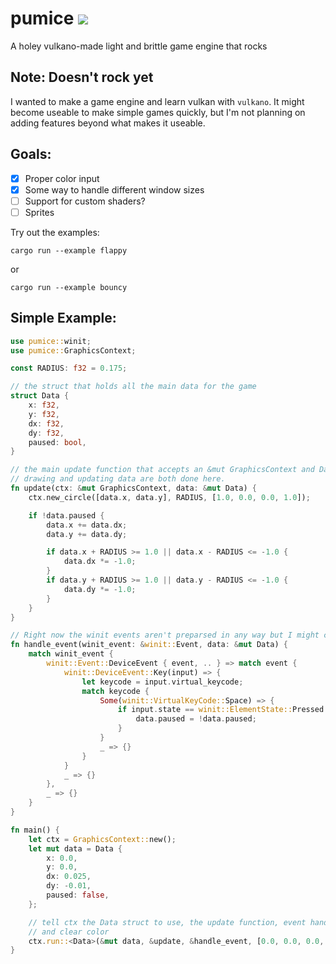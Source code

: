 # pumice ![](https://travis-ci.com/mkhan45/pumice.svg?branch=master)
A holey vulkano-made light and brittle game engine that rocks

## Note: Doesn't rock yet

I wanted to make a game engine and learn vulkan with `vulkano`. It might become useable to make simple games quickly, but I'm not planning on adding features beyond what makes it useable. 

## Goals:
- [X] Proper color input
- [X] Some way to handle different window sizes
- [ ] Support for custom shaders?
- [ ] Sprites

Try out the examples:
```
cargo run --example flappy
```
or
```
cargo run --example bouncy
```

## Simple Example:
```rust
use pumice::winit;
use pumice::GraphicsContext;

const RADIUS: f32 = 0.175;

// the struct that holds all the main data for the game
struct Data {
    x: f32,
    y: f32,
    dx: f32,
    dy: f32,
    paused: bool,
}

// the main update function that accepts an &mut GraphicsContext and Data
// drawing and updating data are both done here.
fn update(ctx: &mut GraphicsContext, data: &mut Data) {
    ctx.new_circle([data.x, data.y], RADIUS, [1.0, 0.0, 0.0, 1.0]);

    if !data.paused {
        data.x += data.dx;
        data.y += data.dy;

        if data.x + RADIUS >= 1.0 || data.x - RADIUS <= -1.0 {
            data.dx *= -1.0;
        }
        if data.y + RADIUS >= 1.0 || data.y - RADIUS <= -1.0 {
            data.dy *= -1.0;
        }
    }
}

// Right now the winit events aren't preparsed in any way but I might change that
fn handle_event(winit_event: &winit::Event, data: &mut Data) {
    match winit_event {
        winit::Event::DeviceEvent { event, .. } => match event {
            winit::DeviceEvent::Key(input) => {
                let keycode = input.virtual_keycode;
                match keycode {
                    Some(winit::VirtualKeyCode::Space) => {
                        if input.state == winit::ElementState::Pressed {
                            data.paused = !data.paused;
                        }
                    }
                    _ => {}
                }
            }
            _ => {}
        },
        _ => {}
    }
}

fn main() {
    let ctx = GraphicsContext::new();
    let mut data = Data {
        x: 0.0,
        y: 0.0,
        dx: 0.025,
        dy: -0.01,
        paused: false,
    };

    // tell ctx the Data struct to use, the update function, event handling function,
    // and clear color
    ctx.run::<Data>(&mut data, &update, &handle_event, [0.0, 0.0, 0.0, 1.0]);
}

```
